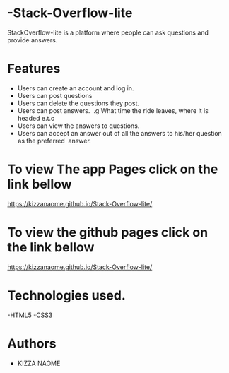 # -Stack-Overflow-lite

StackOverflow-lite is a platform where people can ask questions and provide answers.

# Features
 - Users can create an account and log in.
 - Users can post questions
 - Users can delete the questions they post.  
 - Users can post answers.  .g What time the ride leaves, where it is headed e.t.c
 - Users can view the answers to questions.  
 - Users can accept an answer out of all the answers to his/her question as the preferred  answer.  
 
 # To view The app Pages click on the link bellow
https://kizzanaome.github.io/Stack-Overflow-lite/

# To view the github pages click on the link bellow
https://kizzanaome.github.io/Stack-Overflow-lite/


# Technologies used.
-HTML5
-CSS3

# Authors
 - KIZZA NAOME
